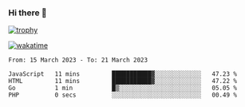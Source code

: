 ### Hi there 👋

[![trophy](https://github-profile-trophy.vercel.app/?username=cxnky&theme=dracula)](https://github.com/ryo-ma/github-profile-trophy)

[![wakatime](https://wakatime.com/badge/user/1c39c599-5497-41b9-a5be-2c4676e7fd23.svg)](https://wakatime.com/@1c39c599-5497-41b9-a5be-2c4676e7fd23)
<!--START_SECTION:waka-->

```text
From: 15 March 2023 - To: 21 March 2023

JavaScript   11 mins         ███████████▓░░░░░░░░░░░░░   47.23 %
HTML         11 mins         ███████████▓░░░░░░░░░░░░░   47.22 %
Go           1 min           █▒░░░░░░░░░░░░░░░░░░░░░░░   05.05 %
PHP          0 secs          ░░░░░░░░░░░░░░░░░░░░░░░░░   00.49 %
```

<!--END_SECTION:waka-->
